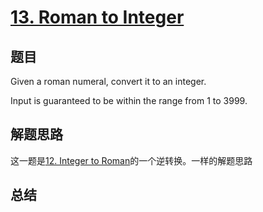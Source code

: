 # [13. Roman to Integer](https://leetcode.com/problems/roman-to-integer/)

## 题目
Given a roman numeral, convert it to an integer.

Input is guaranteed to be within the range from 1 to 3999.

## 解题思路
这一题是[12. Integer to Roman](./Algorithms/0012.integer-to-roman)的一个逆转换。一样的解题思路

## 总结


